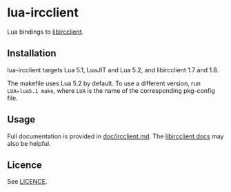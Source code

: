 # lua-ircclient

Lua bindings to [libircclient](http://www.ulduzsoft.com/linux/libircclient/).

## Installation

lua-ircclient targets Lua 5.1, LuaJIT and Lua 5.2, and libircclient 1.7 and 1.8.

The makefile uses Lua 5.2 by default. To use a different version, run `LUA=lua5.1 make`, where `LUA`
is the name of the corresponding pkg-config file.

## Usage

Full documentation is provided in [doc/ircclient.md](doc/ircclient.md). The
[libircclient docs](http://www.ulduzsoft.com/libircclient/) may also be helpful.

## Licence

See [LICENCE](LICENCE).
